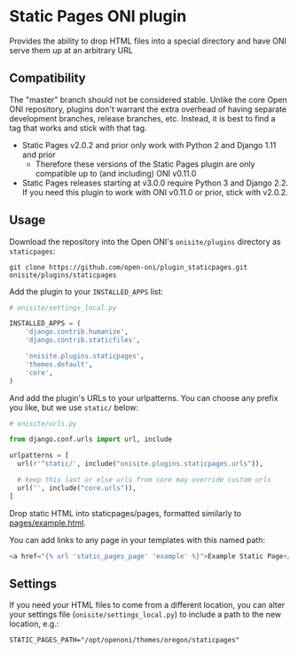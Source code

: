 Static Pages ONI plugin
===

Provides the ability to drop HTML files into a special directory and have ONI
serve them up at an arbitrary URL

Compatibility
---

The "master" branch should not be considered stable.  Unlike the core Open ONI
repository, plugins don't warrant the extra overhead of having separate
development branches, release branches, etc.  Instead, it is best to find a tag
that works and stick with that tag.

- Static Pages v2.0.2 and prior only work with Python 2 and Django 1.11 and
  prior
  - Therefore these versions of the Static Pages plugin are only compatible up
    to (and including) ONI v0.11.0
- Static Pages releases starting at v3.0.0 require Python 3 and Django 2.2.  If you
  need this plugin to work with ONI v0.11.0 or prior, stick with v2.0.2.

Usage
---

Download the repository into the Open ONI's `onisite/plugins` directory as `staticpages`:

    git clone https://github.com/open-oni/plugin_staticpages.git onisite/plugins/staticpages

Add the plugin to your `INSTALLED_APPS` list:

```python
# onisite/settings_local.py

INSTALLED_APPS = (
    'django.contrib.humanize',
    'django.contrib.staticfiles',

    'onisite.plugins.staticpages',
    'themes.default',
    'core',
)

```

And add the plugin's URLs to your urlpatterns.  You can choose any prefix you
like, but we use `static/` below:

```python
# onisite/urls.py

from django.conf.urls import url, include

urlpatterns = [
  url(r'^static/', include("onisite.plugins.staticpages.urls")),

  # keep this last or else urls from core may override custom urls
  url('', include("core.urls")),
]
```

Drop static HTML into staticpages/pages, formatted similarly to [pages/example.html](pages/example.html).

You can add links to any page in your templates with this named path:

```python
<a href="{% url 'static_pages_page' 'example' %}">Example Static Page</a>
```

Settings
---

If you need your HTML files to come from a different location, you can alter
your settings file (`onisite/settings_local.py`) to include a path to the new
location, e.g.:

    STATIC_PAGES_PATH="/opt/openoni/themes/oregon/staticpages"
